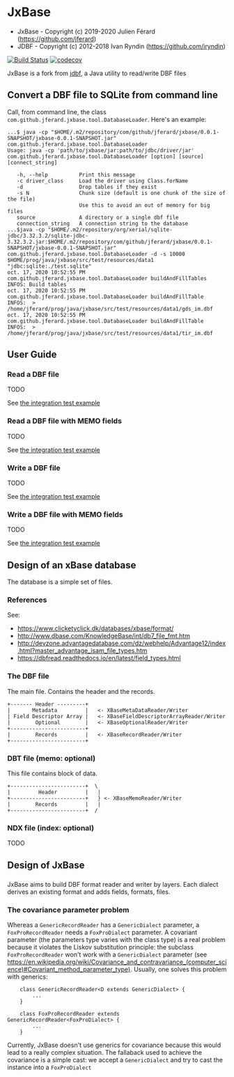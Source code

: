 JxBase
======
* JxBase - Copyright (c) 2019-2020 Julien Férard (https://github.com/jferard)
* JDBF - Copyright (c) 2012-2018 Ivan Ryndin (https://github.com/iryndin)

[![Build Status](https://travis-ci.com/jferard/JxBase.svg?branch=master)](https://travis-ci.com/jferard/JxBase)
[![codecov](https://codecov.io/gh/jferard/JxBase/branch/master/graph/badge.svg)](https://codecov.io/gh/jferard/JxBase)

JxBase is a fork from [jdbf](https://github.com/iryndin/jdbf), a Java utility to read/write DBF files

## Convert a DBF file to SQLite from command line
Call, from command line, the class `com.github.jferard.jxbase.tool.DatabaseLoader`. Here's an example:

    ...$ java -cp "$HOME/.m2/repository/com/github/jferard/jxbase/0.0.1-SNAPSHOT/jxbase-0.0.1-SNAPSHOT.jar" com.github.jferard.jxbase.tool.DatabaseLoader
    Usage: java -cp 'path/to/jxbase/jar:path/to/jdbc/driver/jar' com.github.jferard.jxbase.tool.DatabaseLoader [option] [source] [connect_string]
    
       -h, --help          Print this message
       -c driver_class     Load the driver using Class.forName
       -d                  Drop tables if they exist
       -s N                Chunk size (default is one chunk of the size of the file)
                           Use this to avoid an out of memory for big files
       source              A directory or a single dbf file
       connection_string   A connection string to the database
    ...$java -cp "$HOME/.m2/repository/org/xerial/sqlite-jdbc/3.32.3.2/sqlite-jdbc-3.32.3.2.jar:$HOME/.m2/repository/com/github/jferard/jxbase/0.0.1-SNAPSHOT/jxbase-0.0.1-SNAPSHOT.jar" com.github.jferard.jxbase.tool.DatabaseLoader -d -s 10000 $HOME/prog/java/jxbase/src/test/resources/data1 "jdbc:sqlite:./test.sqlite"
    oct. 17, 2020 10:52:55 PM com.github.jferard.jxbase.tool.DatabaseLoader buildAndFillTables
    INFOS: Build tables
    oct. 17, 2020 10:52:55 PM com.github.jferard.jxbase.tool.DatabaseLoader buildAndFillTable
    INFOS:  > /home/jferard/prog/java/jxbase/src/test/resources/data1/gds_im.dbf
    oct. 17, 2020 10:52:55 PM com.github.jferard.jxbase.tool.DatabaseLoader buildAndFillTable
    INFOS:  > /home/jferard/prog/java/jxbase/src/test/resources/data1/tir_im.dbf
         

## User Guide

### Read a DBF file 

TODO

See [the integration test example](src/test/java/com/github/jferard/jxbase/it/ReaderIT.java)

### Read a DBF file with MEMO fields

TODO

See [the integration test example](src/test/java/com/github/jferard/jxbase/it/ReaderWithMemoIT.java)

### Write a DBF file 

TODO

See [the integration test example](src/test/java/com/github/jferard/jxbase/it/WriterIT.java)

### Write a DBF file with MEMO fields

TODO

See [the integration test example](src/test/java/com/github/jferard/jxbase/it/WriterWithMemoIT.java)

## Design of an xBase database
The database is a simple set of files.

### References
See:
* https://www.clicketyclick.dk/databases/xbase/format/
* http://www.dbase.com/KnowledgeBase/int/db7_file_fmt.htm
* http://devzone.advantagedatabase.com/dz/webhelp/Advantage12/index.html?master_advantage_isam_file_types.htm
* https://dbfread.readthedocs.io/en/latest/field_types.html

### The DBF file
The main file. Contains the header and the records.

    +------- Header ---------+
    |       Metadata         |   <- XBaseMetaDataReader/Writer    
    | Field Descriptor Array |   <- XBaseFieldDescriptorArrayReader/Writer
    |        Optional        |   <- XBaseOptionalReader/Writer
    +------------------------+
    |        Records         |   <- XBaseRecordReader/Writer
    +------------------------+

### DBT file (memo: optional)
This file contains block of data.

    +------------------------+  \
    |         Header         |   |
    +------------------------+   } <- XBaseMemoReader/Writer
    |        Records         |   |
    +------------------------+  /

### NDX file (index: optional)
TODO

## Design of JxBase
###
JxBase aims to build DBF format reader and writer by layers. Each dialect derives an existing format 
and adds fields, formats, files.  

### The covariance parameter problem
Whereas a `GenericRecordReader` has a `GenericDialect` parameter, a `FoxProRecordReader` needs 
a `FoxProDialect` parameter. A covariant parameter (the parameters type varies with the class type)
is a real problem because it violates the Liskov substitution principle: the subclass 
`FoxProRecordReader` won't work with a `GenericDialect` parameter (see https://en.wikipedia.org/wiki/Covariance_and_contravariance_(computer_science)#Covariant_method_parameter_type).
Usually, one solves this problem with generics:

```
    class GenericRecordReader<D extends GenericDialect> {
        ...
    }
    
    class FoxProRecordReader extends GenericRecordReader<FoxProDialect> {
        ...
    }
```

Currently, JxBase doesn't use generics for covariance because this would lead to a really complex situation. The fallaback used to achieve the covariance is 
a simple cast: we accept a `GenericDialect` and try to cast the instance into a `FoxProDialect` 


